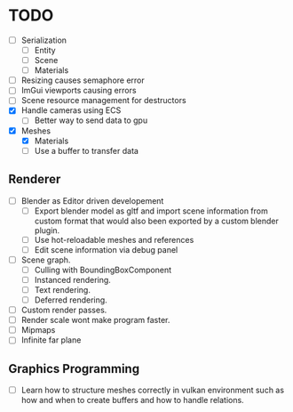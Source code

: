 # TODO

- [ ] Serialization
  - [ ] Entity
  - [ ] Scene
  - [ ] Materials
- [ ] Resizing causes semaphore error
- [ ] ImGui viewports causing errors
- [ ] Scene resource management for destructors
- [x] Handle cameras using ECS
  - [ ] Better way to send data to gpu
- [x] Meshes
  - [x] Materials
  - [ ] Use a buffer to transfer data

## Renderer

- [ ] Blender as Editor driven developement
  - [ ] Export blender model as gltf and import scene information from custom format that
        would also been exported by a custom blender plugin.
  - [ ] Use hot-reloadable meshes and references
  - [ ] Edit scene information via debug panel

- [ ] Scene graph.
  - [ ] Culling with BoundingBoxComponent
  - [ ] Instanced rendering.
  - [ ] Text rendering.
  - [ ] Deferred rendering.
- [ ] Custom render passes.
- [ ] Render scale wont make program faster.
- [ ] Mipmaps
- [ ] Infinite far plane

## Graphics Programming

- [ ] Learn how to structure meshes correctly in vulkan environment such as how
      and when to create buffers and how to handle relations.
